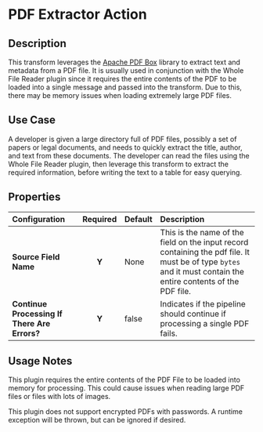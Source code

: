 # PDF Extractor Action


Description
-----------
This transform leverages the [Apache PDF Box](https://pdfbox.apache.org/) library to extract text and metadata from a PDF file. It is usually used in conjunction with the Whole File Reader plugin since it requires the entire contents of the PDF to be loaded into a single message and passed into the transform. Due to this, there may be memory issues when loading extremely large PDF files. 

Use Case
--------
A developer is given a large directory full of PDF files, possibly a set of papers or legal documents, and needs to quickly extract the title, author, and text from these documents. The developer can read the files using the Whole File Reader plugin, then leverage this transform to extract the required information, before writing the text to a table for easy querying.

Properties
----------
| Configuration | Required | Default | Description |
| :------------ | :------: | :------ | :---------- |
| **Source Field Name** | **Y** | None | This is the name of the field on the input record containing the pdf file. It must be of type ``bytes`` and it must contain the entire contents of the PDF file. |
| **Continue Processing If There Are Errors?** | **Y** | false | Indicates if the pipeline should continue if processing a single PDF fails. |

Usage Notes
-----------

This plugin requires the entire contents of the PDF File to be loaded into memory for processing. This could cause issues when reading large PDF files or files with lots of images.

This plugin does not support encrypted PDFs with passwords. A runtime exception will be thrown, but can be ignored if desired.